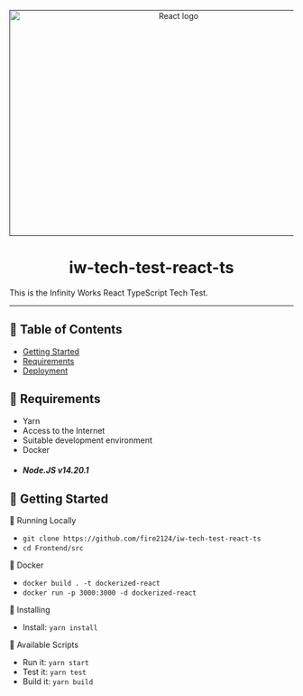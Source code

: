 <p align="center">
  <a href="" rel="noopener">
 <img width=584px height=400px src="https://dwglogo.com/wp-content/uploads/2017/09/1460px-React_logo.png" alt="React logo"></a>
</p>

<h1 align="center">  iw-tech-test-react-ts </h1>

<p align="left">This is the Infinity Works React TypeScript Tech Test.</p>

---

## 📝 Table of Contents

- [Getting Started](#getting_started)
- [Requirements](#requirements) 
- [Deployment](#deployment)

## 🤔 Requirements <a name = "requirements"></a>

- Yarn
- Access to the Internet
- Suitable development environment
- Docker
- ##### Node.JS v14.20.1

## 🏁 Getting Started  <a name = "getting_started"></a>

👷 Running Locally
- `git clone https://github.com/fire2124/iw-tech-test-react-ts`
- `cd Frontend/src `


👷 Docker
- `docker build . -t dockerized-react`
- `docker run -p 3000:3000 -d dockerized-react`

👷 Installing
- Install: `yarn install`

👷 Available Scripts
- Run it: `yarn start`
- Test it: `yarn test`
- Build it: `yarn build`

